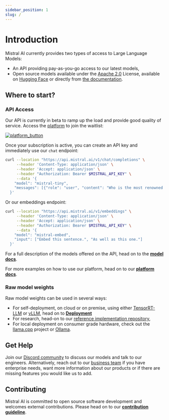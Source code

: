 ```yaml
---
sidebar_position: 1
slug: /
---
```

[platform_button]: /img/platform_button.svg
[platform_url]: https://console.mistral.ai/

# Introduction

Mistral AI currently provides two types of access to Large Language Models: 
- An API providing pay-as-you-go access to our latest models,
- Open source models available under the [Apache 2.0](https://github.com/apache/.github/blob/main/LICENSE) License, available on [Hugging Face](https://huggingface.co/mistralai) or directly from [the documentation](/models).

## Where to start?

### API Access

Our API is currently in beta to ramp up the load and provide good quality of service. Access the [platform](https://console.mistral.ai/) to join the waitlist: 

[![platform_button]][platform_url]


Once your subscription is active, you can create an API key and immediately use our `chat` endpoint: 

```bash
curl --location "https://api.mistral.ai/v1/chat/completions" \
     --header 'Content-Type: application/json' \
     --header 'Accept: application/json' \
     --header "Authorization: Bearer $MISTRAL_API_KEY" \
     --data '{
    "model": "mistral-tiny",
    "messages": [{"role": "user", "content": "Who is the most renowned French painter?"}]
  }'
```

Or our embeddings endpoint:

```bash
curl --location "https://api.mistral.ai/v1/embeddings" \
     --header 'Content-Type: application/json' \
     --header 'Accept: application/json' \
     --header "Authorization: Bearer $MISTRAL_API_KEY" \
     --data '{
    "model": "mistral-embed",
    "input": ["Embed this sentence.", "As well as this one."]
  }'
```

For a full description of the models offered on the API, head on to the **[model docs](./models)**.

For more examples on how to use our platform, head on to our **[platform docs](./platform/01-overview.md)**.

### Raw model weights

Raw model weights can be used in several ways: 
- For self-deployment, on cloud or on premise, using either [TensorRT-LLM](./self-deployment/trtllm) or [vLLM](./self-deployment/vllm), head on to **[Deployment](./self-deployment/skypilot)**
- For research, head-on to our [reference implementation repository](https://github.com/mistralai/mistral-src),
- For local deployment on consumer grade hardware, check out the [llama.cpp](https://github.com/ggerganov/llama.cpp) project or [Ollama](https://ollama.ai/).


## Get Help

Join our [Discord community](https://discord.gg/mistralai) to discuss our models and talk to our engineers. Alternatively, reach out to our [business team](https://mistral.ai/contact/) if you have enterprise needs, want more information about our products or if there are missing features you would like us to add.


## Contributing

Mistral AI is committed to open source software development and welcomes external contributions. Please head on to our **[contribution guideline](./platform/06-contribute.md)**.
